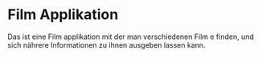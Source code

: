 # Film Applikation

Das ist eine Film applikation mit der man verschiedenen Film e finden, und sich nährere Informationen zu ihnen ausgeben lassen kann.

